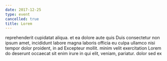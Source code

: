```yaml
---
date: 2017-12-25
type: event
cancelled: true
title: Lorem
---
```

reprehenderit cupidatat aliqua. et ea dolore aute quis Duis consectetur non ipsum amet, incididunt labore magna laboris officia eu culpa ullamco nisi tempor dolor proident, in ad Excepteur mollit. minim velit exercitation Lorem do deserunt occaecat sit enim irure in qui elit, veniam, pariatur. dolor sed ex